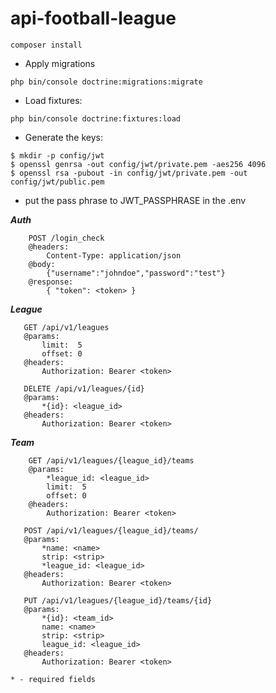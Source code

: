 # api-football-league

````
composer install
````

- Apply migrations
````
php bin/console doctrine:migrations:migrate
````
- Load fixtures:
````
php bin/console doctrine:fixtures:load
````

- Generate the keys:
````
$ mkdir -p config/jwt
$ openssl genrsa -out config/jwt/private.pem -aes256 4096
$ openssl rsa -pubout -in config/jwt/private.pem -out config/jwt/public.pem
````

- put the pass phrase to JWT_PASSPHRASE in the .env

***Auth***

````
    POST /login_check
    @headers:
        Content-Type: application/json
    @body:
        {"username":"johndoe","password":"test"}
    @response:
        { "token": <token> }
 ````       
 
 ***League***   
    
 ````      
    GET /api/v1/leagues
    @params:
        limit:  5
        offset: 0
    @headers:
        Authorization: Bearer <token>
 ````       
 ````    
    DELETE /api/v1/leagues/{id}
    @params:
        *{id}: <league_id>
    @headers:
        Authorization: Bearer <token>
````

***Team***   
     
````        
    GET /api/v1/leagues/{league_id}/teams
    @params:
        *league_id: <league_id>
        limit:  5
        offset: 0
    @headers:
        Authorization: Bearer <token>
 ````       
 ````    
    POST /api/v1/leagues/{league_id}/teams/
    @params:
        *name: <name>
        strip: <strip>
        *league_id: <league_id>
    @headers:
        Authorization: Bearer <token>
 ````       
 ````    
    PUT /api/v1/leagues/{league_id}/teams/{id}
    @params:
        *{id}: <team_id>
        name: <name>
        strip: <strip>
        league_id: <league_id>
    @headers:
        Authorization: Bearer <token>
````
````
* - required fields
````